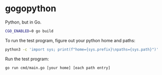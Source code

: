 # gogopython

Python, but in Go.

```bash
CGO_ENABLED=0 go build
```

To run the test program, figure out your python home and paths:

```bash
python3 -c 'import sys; print(f"home={sys.prefix}\npaths={sys.path}")'
```

Run the test program:

```
go run cmd/main.go [your home] [each path entry]
```

